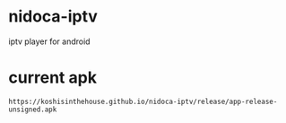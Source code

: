 # nidoca-iptv
iptv player for android

# current apk
    https://koshisinthehouse.github.io/nidoca-iptv/release/app-release-unsigned.apk